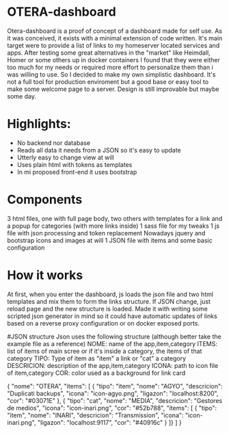 # OTERA-dashboard
Otera-dashboard is a proof of concept of a dashboard made for self use. As it was conceived, it exists with a minimal extension of code written.
It's main target were to provide a list of links to my homeserver located services and apps. 
After testing some great alternatives in the "market" like Heimdall, Homer or some others up in docker containers I found that they were either too much for my needs or required more effort to personalize them than i was willing to use.
So I decided to make my own simplistic dashboard. It's not a full tool for production enviroment but a good base or easy tool to make some welcome page to a server.
Design is still improvable but maybe some day.

# Highlights:
- No backend nor database
- Reads all data it needs from a JSON so it's easy to update
- Utterly easy to change view at will
- Uses plain html with tokens as templates
- In mi proposed front-end it uses bootstrap

# Components
  3 html files, one with full page body, two others with templates for a link and a popup for categories (with more links inside)
  1 sass file for my tweaks
  1 js file with json processing and token replacement
  Nowadays jquery and bootstrap
  icons and images at will
  1 JSON file with items and some basic configuration
  
# How it works
  At first, when you enter the dashboard, js loads the json file and two html templates and mix them to form the links structure. If JSON change, just reload page and the new structure is loaded.
Made it with writing some scripted json generator in mind so it could have automatic updates of links based on a reverse proxy configuration or on docker exposed ports.

#JSON structure
Json uses the following structure (although better take the example file as a reference)
NOME: name of the app,item,category
ITEMS: list of items of main scree or if it's inside a category, the items of that category
TIPO: Type of item as "item" a link or "cat" a category
DESCRICION: description of the app,item,category
ICONA: path to icon file of item,category
COR: color used as a background for link card

{
  "nome": "OTERA",
  "items": [
    { "tipo": "item", "nome": "AGYO", "descricion": "Duplicati backups", "icona": "icon-agyo.png", "ligazon": "localhost:8200", "cor": "#03071E" },
    { "tipo": "cat", "nome": "MEDIA", "descricion": "Gestores de medios", "icona": "icon-inari.png", "cor": "#52b788", "items": [
      { "tipo": "item", "nome": "INARI", "descricion": "Transmission", "icona": "icon-inari.png", "ligazon": "localhost:9117", "cor": "#40916c" }
    ]}
  ]
}
